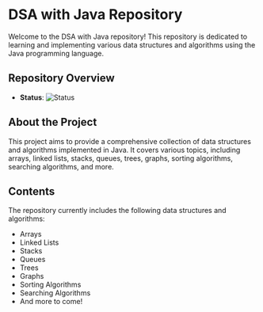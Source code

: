 # DSA with Java Repository

Welcome to the DSA with Java repository! This repository is dedicated to learning and implementing various data structures and algorithms using the Java programming language.

## Repository Overview

- **Status**: ![Status](https://img.shields.io/badge/Status-In%20Progress-blue)

## About the Project

This project aims to provide a comprehensive collection of data structures and algorithms implemented in Java. It covers various topics, including arrays, linked lists, stacks, queues, trees, graphs, sorting algorithms, searching algorithms, and more.

## Contents

The repository currently includes the following data structures and algorithms:

- Arrays
- Linked Lists
- Stacks
- Queues
- Trees
- Graphs
- Sorting Algorithms
- Searching Algorithms
- And more to come!